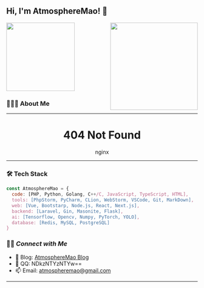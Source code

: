 <!--
**AtmosphereMao/AtmosphereMao** is a ✨ _special_ ✨ repository because its `README.md` (this file) appears on your GitHub profile.

Here are some ideas to get you started:

- 🔭 I’m currently working on ...
- 🌱 I’m currently learning ...
- 👯 I’m looking to collaborate on ...
- 🤔 I’m looking for help with ...
- 💬 Ask me about ...
- 📫 How to reach me: ...
- 😄 Pronouns: ...
- ⚡ Fun fact: ...
-->

<h2> Hi, I'm AtmosphereMao! 👋
</h2>
<p align='left'><a href="https://github.com/AtmosphereMao">
  <img height="180em" src="https://github-readme-stats-eight-theta.vercel.app/api?username=AtmosphereMao&theme=vue&show_icons=true&include_all_commits=true&count_private=true" /></a><img align='right' src="https://atmospheremao.com/img/minapp.jpg" width="230"></p> 

### 👨🏻‍💻  About Me

---

<h1 align='center'>404 Not Found</h1>
<p align='center'>nginx</p>















---

### 🛠  Tech Stack

```javascript
const AtmosphereMao = {
  code: [PHP, Python, Golang, C++/C, JavaScript, TypeScript, HTML],
  tools: [PhpStorm, PyCharm, CLion, WebStorm, VSCode, Git, MarkDown],
  web: [Vue, Bootstarp, Node.js, React, Next.js],
  backend: [Laravel, Gin, Masonite, Flask],
  ai: [Tensorflow, Opencv, Numpy, PyTorch, YOLO],
  database: [Redis, MySQL, PostgreSQL]
}
```

### 🤝🏻<em><b>  Connect with Me</b> </em>

- 📗 Blog: [AtmosphereMao Blog](https://atmospheremao.com/)
- 💬 QQ: NDkzNTYzNTYw==
- 📫 Email: atmospheremao@gmail.com
---
